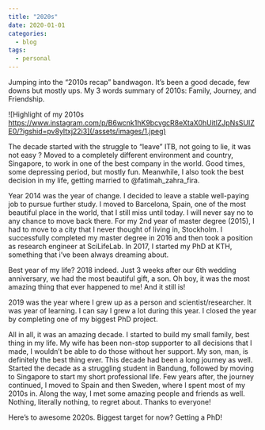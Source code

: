 ```yaml
---
title: "2020s"
date: 2020-01-01
categories:
  - blog
tags:
  - personal
---
```


Jumping into the “2010s recap” bandwagon. It’s been a good decade, few downs but mostly ups. My 3 words summary of 2010s: Family, Journey, and Friendship.

![Highlight of my 2010s https://www.instagram.com/p/B6wcnk1hK9bcvgcR8eXtaX0hUitlZJpNsSUIZE0/?igshid=pv8yltxj22i3](/assets/images/1.jpeg)

The decade started with the struggle to “leave” ITB, not going to lie, it was not easy ? Moved to a completely different environment and country, Singapore, to work in one of the best company in the world. Good times, some depressing period, but mostly fun. Meanwhile, I also took the best decision in my life, getting married to @fatimah_zahra_fira.

Year 2014 was the year of change. I decided to leave a stable well-paying job to pursue further study. I moved to Barcelona, Spain, one of the most beautiful place in the world, that I still miss until today. I will never say no to any chance to move back there. For my 2nd year of master degree (2015), I had to move to a city that I never thought of living in, Stockholm. I successfully completed my master degree in 2016 and then took a position as research engineer at SciLifeLab. In 2017, I started my PhD at KTH, something that i’ve been always dreaming about.

Best year of my life? 2018 indeed. Just 3 weeks after our 6th wedding anniversary, we had the most beautiful gift, a son. Oh boy, it was the most amazing thing that ever happened to me! And it still is!

2019 was the year where I grew up as a person and scientist/researcher. It was year of learning. I can say I grew a lot during this year. I closed the year by completing one of my biggest PhD project.

All in all, it was an amazing decade. I started to build my small family, best thing in my life. My wife has been non-stop supporter to all decisions that I made, I wouldn’t be able to do those without her support. My son, man, is definitely the best thing ever. This decade had been a long journey as well. Started the decade as a struggling student in Bandung, followed by moving to Singapore to start my short professional life. Few years after, the journey continued, I moved to Spain and then Sweden, where I spent most of my 2010s in. Along the way, I met some amazing people and friends as well. Nothing, literally nothing, to regret about. Thanks to everyone!

Here’s to awesome 2020s. Biggest target for now? Getting a PhD! 
